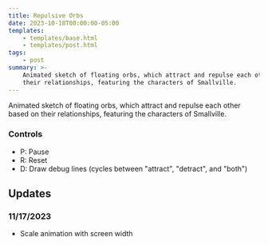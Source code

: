 ```yaml
---
title: Repulsive Orbs
date: 2023-10-18T00:00:00-05:00
templates:
    - templates/base.html
    - templates/post.html
tags:
    - post
summary: >-
    Animated sketch of floating orbs, which attract and repulse each other based on
    their relationships, featuring the characters of Smallville.
---
```


Animated sketch of floating orbs, which attract and repulse each other based on
their relationships, featuring the characters of Smallville.

<div id="sketch"></div>

### Controls

-   P: Pause
-   R: Reset
-   D: Draw debug lines (cycles between "attract", "detract", and "both")

## Updates

### 11/17/2023

-   Scale animation with screen width
